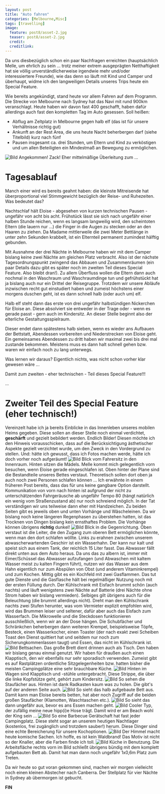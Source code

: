 ```yaml
---
layout: post
title: "Auto fahren"
categories: [Melbourne,Misc]
tags: [travelling]
image:
  feature: post8/asset-2.jpg
  teaser: post8/asset-2.jpg
  credit:
  creditlink:
---
```

Da uns diesbezüglich schon ein paar Nachfragen erreichten (hauptsächlich Melle, um ehrlich zu sein ... trotz meiner extrem ausgeprägten Netthaftigkeit hat sie völlig unverständlicherweise irgendwie mehr und/oder interessiertere Freunde), wie das denn so läuft mit Kind und Camper und überhaupt, widme ich den langweiligen Details unseres Trips heute ein Special Feature.

Wie bereits angekündigt, stand heute vor allem Fahren auf dem Programm. Die Strecke von Melbourne nach Sydney hat das Navi mit rund 900km veranschlagt. Heute haben wir davon fast 400 geschafft, haben dafür allerdings auch fast den kompletten Tag im Auto gesessen. Soll heißen:

* Abflug am Zeltplatz in Melbourne gegen halb elf (das ist für unsere Verhältnisse richtig gut)
* Ankunft an der Rest Area, die uns heute Nacht beherbergen darf (siehe Titelbild) kurz nach fünf
* Pausen insgesamt ca. drei Stunden, um Eltern und Kind zu verköstigen und um allen Beteiligten ein Mindestmaß an Bewegung zu ermöglichen.

![Bild](https://phgo.github.io/blog/images/post8/asset.jpg)
Angekommen! Zack! Eher mittelmäßige Überleitung zum ...

# Tagesablauf
Manch einer wird es bereits geahnt haben: die kleinste Mitreisende hat überproportional viel Stimmgewicht bezüglich der Reise- und Ruhezeiten. Was bedeutet das?

Nachtschlaf hält Eloise - abgesehen von kurzen technischen Pausen - ungefähr von acht bis acht. Frühstück lässt sie sich nach ungefähr einer halben Stunde reichen, wenn es langsam langweilig wird, den scheintoten Eltern (die lauern nur ...) die Finger in die Augen zu stecken oder an den Haaren zu ziehen. Da Madame mittlerweile die zwei Meter Bettlänge in unter zehn Sekunden krabbelt, ist ein Elternteil permanent zumindest hälftig gebunden. 

Mit Ausnahme der drei Nächte in Melbourne haben wir mit dem Camper bislang keine zwei Nächte am gleichen Platz verbracht. Also ist der nächste Tagesordnungspunkt zwingend das Abbauen und Zusammenräumen (ein paar Details dazu gibt es später noch im zweiten Teil dieses Special Feature. Also bleibt dran!). Zu allem Überfluss wollen die Eltern dann auch nochmal in den Waschraum und Waschraumdinge tun und gefrühstückt hat ja bislang auch nur ein Drittel der Reisegruppe. Trotzdem wir unsere Abläufe inzwischen recht gut einstudiert haben und zumeist höchstens einer morgens duschen geht, ist es dann schnell halb (oder auch um) elf. 

Halb elf steht dann das erste von drei ungefähr halbstündigen Nickerchen für Eloise an. Diese absolviert sie entweder in der Trage oder - wenn es gerade passt - gern auch im Kindersitz. An dieser Stelle beginnt also der elterliche Gestaltungsspielraum.

Dieser endet dann spätestens halb sieben, wenn es wieder ans Aufbauen der Bettstatt, Abendessen vorbereiten und Niederstrecken von Eloise geht. Ein gemeinsames Abendessen zu dritt haben wir maximal zwei bis drei mal zustande bekommen. Meistens muss es dann halt schnell gehen bzw. waren wir einfach noch zu lang unterwegs.

Was lernen wir daraus? Eigentlich nichts, was nicht schon vorher klar gewesen wäre ... 

Damit zum zweiten - eher technischen - Teil dieses Special Feature!!!

...

# Zweiter Teil des Special Feature (eher technisch!)
Vereinzelt habe ich ja bereits Einblicke in das Innenleben unseres mobilen Heims gegeben. Diese sollen an dieser Stelle noch einmal verdichtet, **geschärft** und gezielt bebildert werden. Endlich Bilder! Diesen möchte ich den Hinweis vorausschicken, dass auf die Berücksichtigung ästhetischer Aspekte gezielt verzichtet wurde, um den Zweck in den Vordergrund zu stellen. Und: hätte ich gewusst, dass ich Fotos machen werde, hätte ich doch vorher noch aufgeräumt!
![Bild](https://phgo.github.io/blog/images/post8/asset-3.jpg)
Blick vom Fahrersitz in den Innenraum. Hinten sitzen die Mädels. Melle kommt mich gelegentlich vorn besuchen, wenn Eloise gerade eingeschlafen ist. Oben hinter der Plane sind die Bestandteile unseres Bettes verstaut. Theoretisch sollen dort oben ja auch noch zwei Personen schlafen können ... Ich erwähnte in einem früheren Post bereits, dass das für uns keine gangbare Option darstellt. Kommunikation von vorn nach hinten ist aufgrund der nicht zu unterschätzenden Fahrgeräusche ab  ungefähr Tempo 80 (hängt natürlich ein wenig vom Straßenzustand ab) nur noch schreiend möglich. In der Tat verständigen wir uns teilweise dann eher mit Handzeichen. Zu beiden Seiten gibt es jeweils oben und unten Vorhänge und Wäscheleinen. Da wir bislang noch keine längeren Regenphasen zu überstehen hatten, ist das Trocknen von Dingen bislang kein ernsthaftes Problem. Die Vorhänge können übrigens **richtig** dunkel!
![Bild](https://phgo.github.io/blog/images/post8/asset-4.jpg)
Blick in die Gegenrichtung. Oben verstaut ist die Leiter, die den Zugang zum oberen Bett ermöglichen könnte, wenn man den dort schlafen wöllte. Links zu erahnen zwischen unserem abwascherwartenden Geschirr ist ein Wasserhahn. Der kann nur kalt und speist sich aus einem Tank, der reichlich 15 Liter fasst. Das Abwasser fällt direkt unten aus dem Auto heraus. Da uns das zu albern ist, immer mit Eimer/Schüssel das Abwasser aufzufangen (und Abwaschen mit kaltem Wasser meist zu kalten Fingern führt), nutzen wir das Wasser aus dem Hahn eigentlich nur zum Abspülen von Obst (und anderem Vitaminkrempel) und zum Kochen. Mittig gibt es ein Kochfeld mit zwei Gasflammen. Das tut gute Dienste und die Gasflasche hält bei regelmäßiger Nutzung noch mit der ersten Füllung durch. Der Kühlschrank mit Eisfach brummt schön (auch nachts) und läuft wenigstens zwei Nächte auf Batterie (drei Nächte ohne Strom haben wir bislang vermieden). Selbiges gilt übrigens auch für die Beleuchtung (die brummt allerdings nicht). Dreht man den Kühlschrank nachts zwei Stufen herunter, was vom Vermieter explizit empfohlen wird, wird das Brummen leiser und seltener, dafür aber auch das Eisfach zum Wasserfach. Die Mikrowelle und die Steckdosen funktionieren ausschließlich, wenn wir an der Dose hängen. Die Schubfächer und Schränkchen beherbergen dann weiteren Krempel, beispielsweise Töpfe, Besteck, einen Wasserkocher, einen Toaster (der nach exakt zwei Scheiben Toast den Dienst quittiert hat und seitdem nur noch zum Sicherungkommenlassen taugt) und Essen, das nicht im Kühlschrank ist.
![Bild](https://phgo.github.io/blog/images/post8/asset-5.jpg)
Bettsachen. Das große Brett dient drinnen auch als Tisch. Den haben wir bislang genau einmal genutzt. Wir haben für draußen auch einen Klapptisch, den wir ebenfalls nur sehr sporadisch verwenden. Zumeist gibt es auf Rastplätzen ordentliche Sitzgelegenheiten bzw. hatten bisher die meisten Campingplätze eine sehr brauchbare Küche.
![Bild](https://phgo.github.io/blog/images/post8/asset-6.jpg)
Hinten im Wagen sind Klapptisch und -stühle untergebracht. Diese Strippe, die über die linke Kopfstütze geht, gehört zum Kindersitz.
![Bild](https://phgo.github.io/blog/images/post8/asset-7.jpg)
So sehen die Staufächer aus. Hinten ist dank Radkasten kaum was zu holen. Die gibt's auf der anderen Seite auch.
![Bild](https://phgo.github.io/blog/images/post8/asset-8.jpg)
So sieht das halb aufgebaute Bett aus. Damit kann man Eloise bereits betten, hat aber noch Zugriff auf die beiden großen Staufächer (Klamotten, Waschtaschen etc.).
![Bild](https://phgo.github.io/blog/images/post8/asset-9.jpg)
So sieht das dann ungefähr aus, bevor es ans Essen machen geht.
![Bild](https://phgo.github.io/blog/images/post8/asset-10.jpg)
Cooler Typ, der zufällig meine neue hipp(i)e Hose trägt. Damit wird er am Beach wohl der King sein ...
![Bild](https://phgo.github.io/blog/images/post8/asset-11.jpg)
So eine Barbecue Gerätschaft hat fast jeder Campingplatz. Diese steht sogar an unserem heutigen Nachtlager (kostenlos, frei zugänglich und trotzdem sauber!) herum. Diese Dinger sind eine echte Bereicherung für unsere Kochoptionen.
![Bild](https://phgo.github.io/blog/images/post8/asset-12.jpg)
Der Himmel macht heute komische Sachen. Ich hoffe, es ist kein Waldbrand! Das Motiv ist nicht so der Knaller, aber die Farben finde ich toll.
![Bild](https://phgo.github.io/blog/images/post8/asset-13.jpg)
Küche in Benutzung. Die Arbeitsfläche rechts vorn im Bild schließt übrigens bündig mit dem komplett aufgebauten Bett ab. Damit hat man dann noch ungefähr 1x0,6m Platz zum Treten. 

Da wir heute so gut voran gekommen sind, machen wir morgen vielleicht noch einen kleinen Abstecher nach Canberra. Der Stellplatz für vier Nächte in Sydney ab übermorgen ist gebucht.

**FIN**
